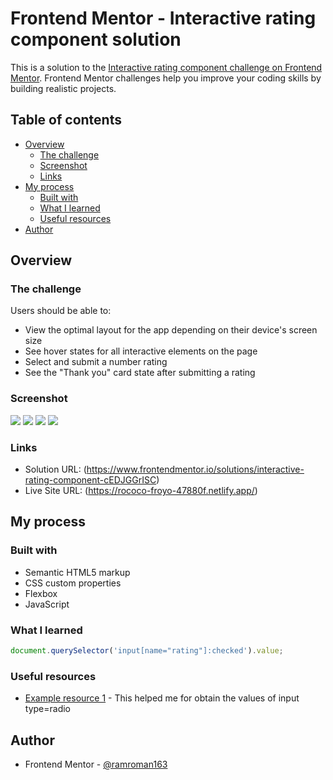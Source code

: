# Frontend Mentor - Interactive rating component solution

This is a solution to the [Interactive rating component challenge on Frontend Mentor](https://www.frontendmentor.io/challenges/interactive-rating-component-koxpeBUmI). Frontend Mentor challenges help you improve your coding skills by building realistic projects. 

## Table of contents

- [Overview](#overview)
  - [The challenge](#the-challenge)
  - [Screenshot](#screenshot)
  - [Links](#links)
- [My process](#my-process)
  - [Built with](#built-with)
  - [What I learned](#what-i-learned)
  - [Useful resources](#useful-resources)
- [Author](#author)

## Overview

### The challenge

Users should be able to:

- View the optimal layout for the app depending on their device's screen size
- See hover states for all interactive elements on the page
- Select and submit a number rating
- See the "Thank you" card state after submitting a rating

### Screenshot

![](./design/screenshot1.jpg)
![](./design/screenshot2.jpg)
![](./design/screenshot3.jpg)
![](./design/screenshot4.jpg)

### Links

- Solution URL: (https://www.frontendmentor.io/solutions/interactive-rating-component-cEDJGGrISC)
- Live Site URL: (https://rococo-froyo-47880f.netlify.app/)

## My process

### Built with

- Semantic HTML5 markup
- CSS custom properties
- Flexbox
- JavaScript

### What I learned

```js
document.querySelector('input[name="rating"]:checked').value;
```

### Useful resources

- [Example resource 1](https://es.stackoverflow.com/questions/17783/c%C3%B3mo-obtener-el-valor-de-radio-button-en-javascript) - This helped me for obtain the values of input type=radio

## Author

- Frontend Mentor - [@ramroman163](https://www.frontendmentor.io/profile/ramroman163)
